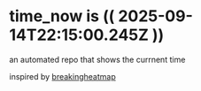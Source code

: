 # time_now is (( 2025-09-14T22:15:00.245Z ))

an automated repo that shows the currnent time

inspired by [breakingheatmap](https://github.com/breakingheatmap/breakingheatmap)